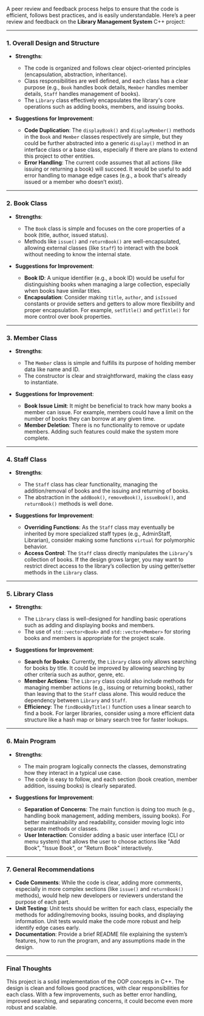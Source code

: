 A peer review and feedback process helps to ensure that the code is efficient, follows best practices, and is easily understandable. Here’s a peer review and feedback on the **Library Management System** C++ project:

---

### **1. Overall Design and Structure**
- **Strengths**:
  - The code is organized and follows clear object-oriented principles (encapsulation, abstraction, inheritance).
  - Class responsibilities are well defined, and each class has a clear purpose (e.g., `Book` handles book details, `Member` handles member details, `Staff` handles management of books).
  - The `Library` class effectively encapsulates the library's core operations such as adding books, members, and issuing books.
  
- **Suggestions for Improvement**:
  - **Code Duplication**: The `displayBook()` and `displayMember()` methods in the `Book` and `Member` classes respectively are simple, but they could be further abstracted into a generic `display()` method in an interface class or a base class, especially if there are plans to extend this project to other entities.
  - **Error Handling**: The current code assumes that all actions (like issuing or returning a book) will succeed. It would be useful to add error handling to manage edge cases (e.g., a book that's already issued or a member who doesn’t exist).

---

### **2. Book Class**
- **Strengths**:
  - The `Book` class is simple and focuses on the core properties of a book (title, author, issued status).
  - Methods like `issue()` and `returnBook()` are well-encapsulated, allowing external classes (like `Staff`) to interact with the book without needing to know the internal state.

- **Suggestions for Improvement**:
  - **Book ID**: A unique identifier (e.g., a book ID) would be useful for distinguishing books when managing a large collection, especially when books have similar titles.
  - **Encapsulation**: Consider making `title`, `author`, and `isIssued` constants or provide setters and getters to allow more flexibility and proper encapsulation. For example, `setTitle()` and `getTitle()` for more control over book properties.

---

### **3. Member Class**
- **Strengths**:
  - The `Member` class is simple and fulfills its purpose of holding member data like name and ID.
  - The constructor is clear and straightforward, making the class easy to instantiate.

- **Suggestions for Improvement**:
  - **Book Issue Limit**: It might be beneficial to track how many books a member can issue. For example, members could have a limit on the number of books they can borrow at any given time.
  - **Member Deletion**: There is no functionality to remove or update members. Adding such features could make the system more complete.

---

### **4. Staff Class**
- **Strengths**:
  - The `Staff` class has clear functionality, managing the addition/removal of books and the issuing and returning of books.
  - The abstraction in the `addBook()`, `removeBook()`, `issueBook()`, and `returnBook()` methods is well done.

- **Suggestions for Improvement**:
  - **Overriding Functions**: As the `Staff` class may eventually be inherited by more specialized staff types (e.g., AdminStaff, Librarian), consider making some functions `virtual` for polymorphic behavior.
  - **Access Control**: The `Staff` class directly manipulates the `Library`'s collection of books. If the design grows larger, you may want to restrict direct access to the library’s collection by using getter/setter methods in the `Library` class.

---

### **5. Library Class**
- **Strengths**:
  - The `Library` class is well-designed for handling basic operations such as adding and displaying books and members.
  - The use of `std::vector<Book>` and `std::vector<Member>` for storing books and members is appropriate for the project scale.
  
- **Suggestions for Improvement**:
  - **Search for Books**: Currently, the `Library` class only allows searching for books by title. It could be improved by allowing searching by other criteria such as author, genre, etc.
  - **Member Actions**: The `Library` class could also include methods for managing member actions (e.g., issuing or returning books), rather than leaving that to the `Staff` class alone. This would reduce the dependency between `Library` and `Staff`.
  - **Efficiency**: The `findBookByTitle()` function uses a linear search to find a book. For larger libraries, consider using a more efficient data structure like a hash map or binary search tree for faster lookups.

---

### **6. Main Program**
- **Strengths**:
  - The main program logically connects the classes, demonstrating how they interact in a typical use case.
  - The code is easy to follow, and each section (book creation, member addition, issuing books) is clearly separated.

- **Suggestions for Improvement**:
  - **Separation of Concerns**: The main function is doing too much (e.g., handling book management, adding members, issuing books). For better maintainability and readability, consider moving logic into separate methods or classes.
  - **User Interaction**: Consider adding a basic user interface (CLI or menu system) that allows the user to choose actions like "Add Book", "Issue Book", or "Return Book" interactively.

---

### **7. General Recommendations**
- **Code Comments**: While the code is clear, adding more comments, especially in more complex sections (like `issue()` and `returnBook()` methods), would help new developers or reviewers understand the purpose of each part.
- **Unit Testing**: Unit tests should be written for each class, especially the methods for adding/removing books, issuing books, and displaying information. Unit tests would make the code more robust and help identify edge cases early.
- **Documentation**: Provide a brief README file explaining the system’s features, how to run the program, and any assumptions made in the design.

---

### **Final Thoughts**
This project is a solid implementation of the OOP concepts in C++. The design is clean and follows good practices, with clear responsibilities for each class. With a few improvements, such as better error handling, improved searching, and separating concerns, it could become even more robust and scalable.
